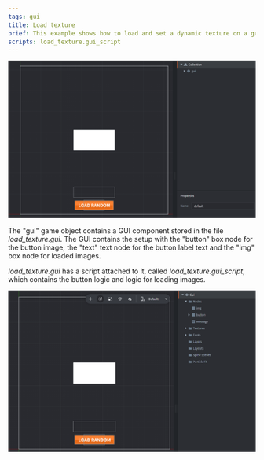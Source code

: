 ```yaml
---
tags: gui
title: Load texture
brief: This example shows how to load and set a dynamic texture on a gui box node.
scripts: load_texture.gui_script
---
```


![button](load_texture.png)

The "gui" game object contains a GUI component stored in the file *load_texture.gui*. The GUI contains
the setup with the "button" box node for the button image, the "text" text node for the button label text and the "img" box node for loaded images.

*load_texture.gui* has a script attached to it, called *load_texture.gui_script*, which contains the button logic and logic for loading images.

![button gui](load_texture_gui.png)
